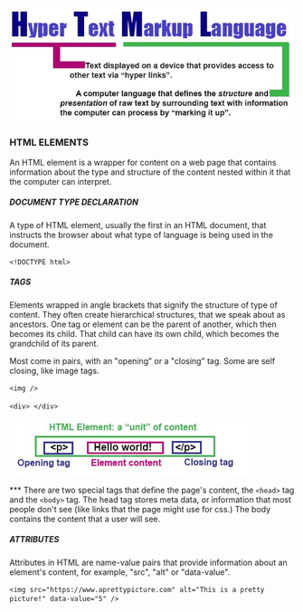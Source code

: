 ![HTML stands for Hyper Text Markup Language, a computer language that defines the structure and presentation of raw text by surrounding that text with information the computer can process or "marking it up".](./images/htmlHeader.jpg "HTML header image")

### HTML ELEMENTS

An HTML element is a wrapper for content on a web page that contains information about the type and structure of the content nested within it that the computer can interpret. 


##### DOCUMENT TYPE DECLARATION 

A type of HTML element, usually the first in an HTML document, that instructs the browser about what type of language is being used in the document. 

``` 
<!DOCTYPE html>
``` 

##### TAGS

Elements wrapped in angle brackets that signify the structure of type of content. They often create hierarchical structures, that we speak about as ancestors. One tag or element can be the parent of another, which then becomes its child. That child can have its own child, which becomes the grandchild of its parent. 

Most come in pairs, with an "opening" or a "closing" tag. Some are self closing, like image tags.

``` 
<img />

<div> </div>

``` 

![Image of an HTML element, or a "unit" of content, with an opening tag, element content behind the opening tag, and a closing tag](./images/htmlElement.jpg "HTML element")


*** There are two special tags that define the page's content, the `<head>` tag and the `<body>` tag. The head tag stores meta data, or information that most people don't see (like links that the page might use for css.) The body contains the content that a user will see.

##### ATTRIBUTES 

Attributes in HTML are name-value pairs that provide information about an element's content, for example, "src", "alt" or "data-value". 

``` 
<img src="https://www.aprettypicture.com" alt="This is a pretty picture!" data-value="5" />
```


